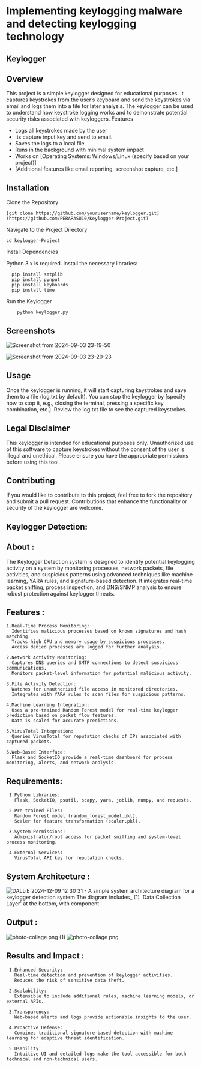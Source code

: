 # Implementing keylogging malware and detecting keylogging technology

## Keylogger 

## Overview

This project is a simple keylogger designed for educational purposes. It captures keystrokes from the user’s keyboard and send the keystrokes via email and logs them into a file for later analysis. The keylogger can be used to understand how keystroke logging works and to demonstrate potential security risks associated with keyloggers.
Features

*  Logs all keystrokes made by the user
*  Its capture input key and send to email.
*  Saves the logs to a local file
*  Runs in the background with minimal system impact
*  Works on [Operating Systems: Windows/Linux (specify based on your project)]
*  [Additional features like email reporting, screenshot capture, etc.]

## Installation

  Clone the Repository

```
[git clone https://github.com/yourusername/keylogger.git](https://github.com/PERARASU10/Keylogger-Project.git)
```
Navigate to the Project Directory
```
cd keylogger-Project
```
Install Dependencies

  Python 3.x is required.
  Install the necessary libraries:
  ```
    pip install smtplib
    pip install pynput
    pip install keyboards
    pip install time
  ```
Run the Keylogger
```
    python keylogger.py
```

## Screenshots

![Screenshot from 2024-09-03 23-19-50](https://github.com/user-attachments/assets/16704083-66c4-44ab-b009-15f8112a72fc)

![Screenshot from 2024-09-03 23-20-23](https://github.com/user-attachments/assets/173d8bb6-49d7-419e-a070-2048888e5a0d)

## Usage

Once the keylogger is running, it will start capturing keystrokes and save them to a file (log.txt by default).
You can stop the keylogger by [specify how to stop it, e.g., closing the terminal, pressing a specific key combination, etc.].
Review the log.txt file to see the captured keystrokes.

## Legal Disclaimer

This keylogger is intended for educational purposes only. Unauthorized use of this software to capture keystrokes without the consent of the user is illegal and unethical. Please ensure you have the appropriate permissions before using this tool.

## Contributing

If you would like to contribute to this project, feel free to fork the repository and submit a pull request. Contributions that enhance the functionality or security of the keylogger are welcome.

## Keylogger Detection:
## About :

  The Keylogger Detection system is designed to identify potential keylogging activity on a system by monitoring processes, network packets, file activities, and suspicious patterns using advanced techniques like machine learning, YARA rules, and signature-based detection. It integrates real-time packet sniffing, process inspection, and DNS/SNMP analysis to ensure robust protection against keylogger threats.

## Features :
    1.Real-Time Process Monitoring:
      Identifies malicious processes based on known signatures and hash matching.
      Tracks high CPU and memory usage by suspicious processes.
      Access denied processes are logged for further analysis.
      
    2.Network Activity Monitoring:
      Captures DNS queries and SMTP connections to detect suspicious communications.
      Monitors packet-level information for potential malicious activity.
      
    3.File Activity Detection:
      Watches for unauthorized file access in monitored directories.
      Integrates with YARA rules to scan files for suspicious patterns.
      
    4.Machine Learning Integration:
      Uses a pre-trained Random Forest model for real-time keylogger prediction based on packet flow features.
      Data is scaled for accurate predictions.
      
    5.VirusTotal Integration:
      Queries VirusTotal for reputation checks of IPs associated with captured packets.
      
    6.Web-Based Interface:
      Flask and SocketIO provide a real-time dashboard for process monitoring, alerts, and network analysis.
## Requirements:
     1.Python Libraries:
       Flask, SocketIO, psutil, scapy, yara, joblib, numpy, and requests.
     
     2.Pre-trained Files:
       Random Forest model (random_forest_model.pkl).
       Scaler for feature transformation (scaler.pkl).
     
     3.System Permissions:
       Administrator/root access for packet sniffing and system-level process monitoring.
     
     4.External Services:
       VirusTotal API key for reputation checks.
## System Architecture :
![DALL·E 2024-12-09 12 30 31 - A simple system architecture diagram for a keylogger detection system  The diagram includes_ (1) 'Data Collection Layer' at the bottom, with component](https://github.com/user-attachments/assets/30af32bd-7862-4f8d-8ecc-a2e36669bf85)
## Output :

![photo-collage png (1)](https://github.com/user-attachments/assets/3246d1f7-cbd1-4779-b3f1-3543d301ec45)
![photo-collage png](https://github.com/user-attachments/assets/a7ab862a-291f-4e17-9a08-fcef455f0933)

## Results and Impact :
     1.Enhanced Security:
       Real-time detection and prevention of keylogger activities.
       Reduces the risk of sensitive data theft.
     
     2.Scalability:
       Extensible to include additional rules, machine learning models, or external APIs.
     
     3.Transparency:
       Web-based alerts and logs provide actionable insights to the user.
     
     4.Proactive Defense:
       Combines traditional signature-based detection with machine learning for adaptive threat identification.
     
     5.Usability:
       Intuitive UI and detailed logs make the tool accessible for both technical and non-technical users.
